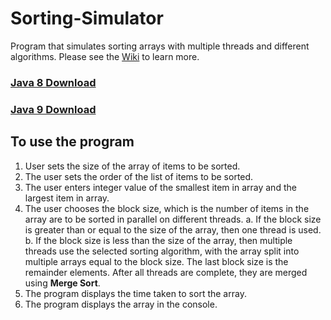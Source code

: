 # Sorting-Simulator
Program that simulates sorting arrays with multiple threads and different algorithms.
Please see the [Wiki](https://github.com/Aashishkebab/Sorting-Simulator/wiki) to learn more.

### [Java 8 Download](https://github.com/Aashishkebab/Sorting-Simulator/raw/master/out/artifacts/Sorting_Simulator_jar/Sorting-Simulator_Java8.jar)
### [Java 9 Download](https://github.com/Aashishkebab/Sorting-Simulator/raw/master/out/artifacts/Sorting_Simulator_jar/Sorting-Simulator.jar)

## To use the program
1. User sets the size of the array of items to be sorted.
2. The user sets the order of the list of items to be sorted.
3. The user enters integer value of the smallest item in array and the largest item in array.
4. The user chooses the block size, which is the number of items in the array are to be sorted in parallel on different threads.
  a. If the block size is greater than or equal to the size of the array, then one thread is used.
  b. If the block size is less than the size of the array, then multiple threads use the selected sorting algorithm, with the array split        into multiple arrays equal to the block size. The last block size is the remainder elements. After all threads are complete, they are merged using **Merge Sort**.
5. The program displays the time taken to sort the array.
6. The program displays the array in the console.
